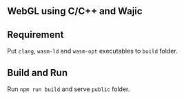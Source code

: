 WebGL using C/C++ and Wajic
----

## Requirement

Put `clang`, `wasm-ld` and `wasm-opt` executables to `build` folder.

## Build and Run

Run `npm run build` and serve `public` folder.
